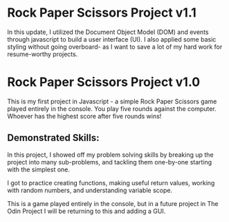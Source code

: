 # Rock Paper Scissors Project v1.1
In this update, I utilized the Document Object Model (DOM) and events through javascript to build a user interface (UI). I also applied some basic styling without going overboard- as I want to save a lot of my hard work for resume-worthy projects.


# Rock Paper Scissors Project v1.0
This is my first project in Javascript - a simple Rock Paper Scissors game played entirely in the console. You play five rounds against the computer. Whoever has the highest score after five rounds wins!

## Demonstrated Skills:

In this project, I showed off my problem solving skills by breaking up the project into many sub-problems, and tackling them one-by-one starting with the simplest one. 

I got to practice creating functions, making useful return values, working with random numbers, and understanding variable scope.

This is a game played entirely in the console, but in a future project in The Odin Project I will be returning to this and adding a GUI.